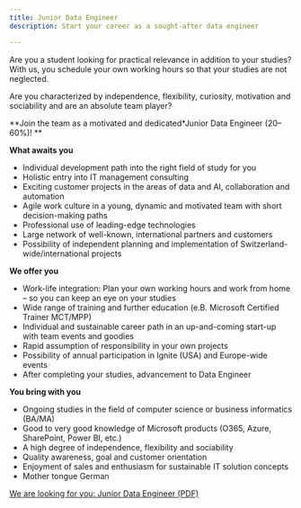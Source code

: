 ```yaml
---
title: Junior Data Engineer
description: Start your career as a sought-after data engineer

---
```

Are you a student looking for practical relevance in addition to your studies? With us, you schedule your own working hours so that your studies are not neglected.

Are you characterized by independence, flexibility, curiosity, motivation and sociability and are an absolute team player?

**Join the team as a motivated and dedicated*Junior Data Engineer (20–60%)! **

**What awaits you**

* Individual development path into the right field of study for you
* Holistic entry into IT management consulting
* Exciting customer projects in the areas of data and AI, collaboration and automation
* Agile work culture in a young, dynamic and motivated team with short decision-making paths
* Professional use of leading-edge technologies
* Large network of well-known, international partners and customers
* Possibility of independent planning and implementation of Switzerland-wide/international projects

**We offer you**

* Work-life integration: Plan your own working hours and work from home – so you can keep an eye on your studies
* Wide range of training and further education (e.B. Microsoft Certified Trainer MCT/MPP)
* Individual and sustainable career path in an up-and-coming start-up with team events and goodies
* Rapid assumption of responsibility in your own projects
* Possibility of annual participation in Ignite (USA) and Europe-wide events
* After completing your studies, advancement to Data Engineer

**You bring with you**

* Ongoing studies in the field of computer science or business informatics (BA/MA)
* Good to very good knowledge of Microsoft products (O365, Azure, SharePoint, Power BI, etc.)
* A high degree of independence, flexibility and sociability
* Quality awareness, goal and customer orientation
* Enjoyment of sales and enthusiasm for sustainable IT solution concepts
* Mother tongue German

[We are looking for you: Junior Data Engineer (PDF)](/uploads/junior-data-engineer-2.pdf)